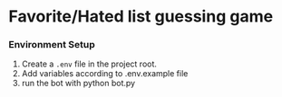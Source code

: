 # Favorite/Hated list guessing game

### Environment Setup

1. Create a `.env` file in the project root.
2. Add variables according to .env.example file
3. run the bot with python bot.py
